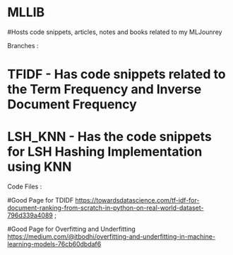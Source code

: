 # MLLIB
#Hosts code snippets, articles, notes and books related to my MLJounrey



Branches : 
# TFIDF - Has code snippets related to the Term Frequency and Inverse Document Frequency
# LSH_KNN - Has the code snippets for LSH Hashing Implementation using KNN 
 
 Code Files :
 
 
 
 #Good Page for TDIDF
https://towardsdatascience.com/tf-idf-for-document-ranking-from-scratch-in-python-on-real-world-dataset-796d339a4089
;

#Good Page for Overfitting and Underfitting 
https://medium.com/@itbodhi/overfitting-and-underfitting-in-machine-learning-models-76cb60dbdaf6

